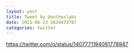 ```yaml
--- 
layout: post 
title: Tweet by @ontheslabs 
date: 2021-06-23 1624473787 
categories: twitter 
--- 
```

https://twitter.com/o/status/1407771194061778947